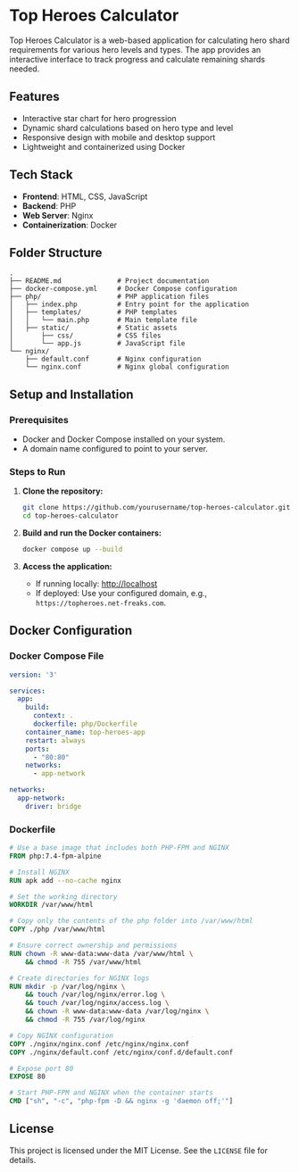 # Top Heroes Calculator

Top Heroes Calculator is a web-based application for calculating hero shard requirements for various hero levels and types. The app provides an interactive interface to track progress and calculate remaining shards needed.

## Features

- Interactive star chart for hero progression
- Dynamic shard calculations based on hero type and level
- Responsive design with mobile and desktop support
- Lightweight and containerized using Docker

## Tech Stack

- **Frontend**: HTML, CSS, JavaScript
- **Backend**: PHP
- **Web Server**: Nginx
- **Containerization**: Docker

## Folder Structure

```
.
├── README.md              # Project documentation
├── docker-compose.yml     # Docker Compose configuration
├── php/                   # PHP application files
│   ├── index.php          # Entry point for the application
│   ├── templates/         # PHP templates
│   │   └── main.php       # Main template file
│   ├── static/            # Static assets
│       ├── css/           # CSS files
│       └── app.js         # JavaScript file
└── nginx/
    ├── default.conf       # Nginx configuration
    └── nginx.conf         # Nginx global configuration
```

## Setup and Installation

### Prerequisites

- Docker and Docker Compose installed on your system.
- A domain name configured to point to your server.

### Steps to Run

1. **Clone the repository:**
   ```bash
   git clone https://github.com/yourusername/top-heroes-calculator.git
   cd top-heroes-calculator
   ```

2. **Build and run the Docker containers:**
   ```bash
   docker compose up --build
   ```

3. **Access the application:**
   - If running locally: [http://localhost](http://localhost)
   - If deployed: Use your configured domain, e.g., `https://topheroes.net-freaks.com`.


## Docker Configuration

### Docker Compose File

```yaml
version: '3'

services:
  app:
    build:
      context: .
      dockerfile: php/Dockerfile
    container_name: top-heroes-app
    restart: always
    ports:
      - "80:80"
    networks:
      - app-network

networks:
  app-network:
    driver: bridge
```

### Dockerfile

```dockerfile
# Use a base image that includes both PHP-FPM and NGINX
FROM php:7.4-fpm-alpine

# Install NGINX
RUN apk add --no-cache nginx

# Set the working directory
WORKDIR /var/www/html

# Copy only the contents of the php folder into /var/www/html
COPY ./php /var/www/html

# Ensure correct ownership and permissions
RUN chown -R www-data:www-data /var/www/html \
    && chmod -R 755 /var/www/html

# Create directories for NGINX logs
RUN mkdir -p /var/log/nginx \
    && touch /var/log/nginx/error.log \
    && touch /var/log/nginx/access.log \
    && chown -R www-data:www-data /var/log/nginx \
    && chmod -R 755 /var/log/nginx

# Copy NGINX configuration
COPY ./nginx/nginx.conf /etc/nginx/nginx.conf
COPY ./nginx/default.conf /etc/nginx/conf.d/default.conf

# Expose port 80
EXPOSE 80

# Start PHP-FPM and NGINX when the container starts
CMD ["sh", "-c", "php-fpm -D && nginx -g 'daemon off;'"]
```

## License

This project is licensed under the MIT License. See the `LICENSE` file for details.
